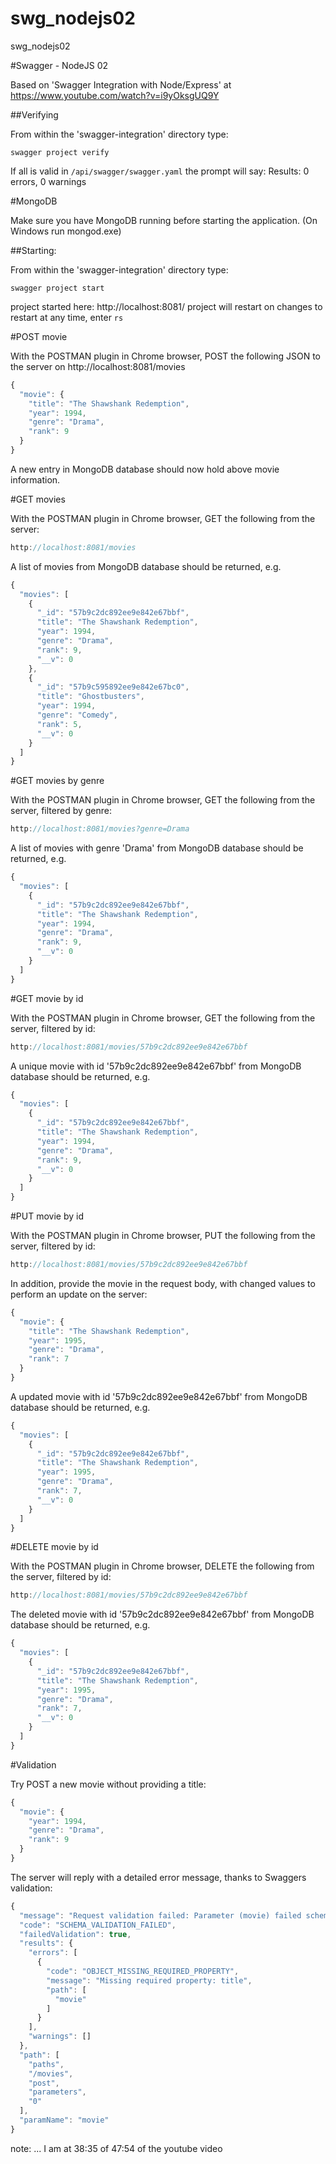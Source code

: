 # swg_nodejs02
swg_nodejs02

#Swagger - NodeJS 02

Based on 'Swagger Integration with Node/Express' at https://www.youtube.com/watch?v=i9yOksgUQ9Y

##Verifying

From within the 'swagger-integration' directory type:

```swagger project verify```

If all is valid in ```/api/swagger/swagger.yaml``` the prompt will say:
Results: 0 errors, 0 warnings

#MongoDB

Make sure you have MongoDB running before starting the application. (On Windows run mongod.exe)

##Starting:

From within the 'swagger-integration' directory type:

```swagger project start```

project started here: http://localhost:8081/
project will restart on changes
to restart at any time, enter `rs`

#POST movie

With the POSTMAN plugin in Chrome browser, POST the following JSON to the server on http://localhost:8081/movies

```javascript
{
  "movie": {
    "title": "The Shawshank Redemption",
    "year": 1994,
    "genre": "Drama",
    "rank": 9
  }
}
```

A new entry in MongoDB database should now hold above movie information.

#GET movies

With the POSTMAN plugin in Chrome browser, GET the following from the server:

```javascript
http://localhost:8081/movies
```

A list of movies from MongoDB database should be returned, e.g.

```javascript
{
  "movies": [
    {
      "_id": "57b9c2dc892ee9e842e67bbf",
      "title": "The Shawshank Redemption",
      "year": 1994,
      "genre": "Drama",
      "rank": 9,
      "__v": 0
    },
    {
      "_id": "57b9c595892ee9e842e67bc0",
      "title": "Ghostbusters",
      "year": 1994,
      "genre": "Comedy",
      "rank": 5,
      "__v": 0
    }
  ]
}
``` 

#GET movies by genre

With the POSTMAN plugin in Chrome browser, GET the following from the server, filtered by genre:

```javascript
http://localhost:8081/movies?genre=Drama
```

A list of movies with genre 'Drama' from MongoDB database should be returned, e.g.

```javascript
{
  "movies": [
    {
      "_id": "57b9c2dc892ee9e842e67bbf",
      "title": "The Shawshank Redemption",
      "year": 1994,
      "genre": "Drama",
      "rank": 9,
      "__v": 0
    }
  ]
}
``` 

#GET movie by id

With the POSTMAN plugin in Chrome browser, GET the following from the server, filtered by id:

```javascript
http://localhost:8081/movies/57b9c2dc892ee9e842e67bbf
```

A unique movie with id '57b9c2dc892ee9e842e67bbf' from MongoDB database should be returned, e.g.

```javascript
{
  "movies": [
    {
      "_id": "57b9c2dc892ee9e842e67bbf",
      "title": "The Shawshank Redemption",
      "year": 1994,
      "genre": "Drama",
      "rank": 9,
      "__v": 0
    }
  ]
}
``` 

#PUT movie by id

With the POSTMAN plugin in Chrome browser, PUT the following from the server, filtered by id:

```javascript
http://localhost:8081/movies/57b9c2dc892ee9e842e67bbf
```

In addition, provide the movie in the request body, with changed values to perform an update on the server:

```javascript
{
  "movie": {
    "title": "The Shawshank Redemption",
    "year": 1995,
    "genre": "Drama",
    "rank": 7
  }
}
```

A updated movie with id '57b9c2dc892ee9e842e67bbf' from MongoDB database should be returned, e.g.

```javascript
{
  "movies": [
    {
      "_id": "57b9c2dc892ee9e842e67bbf",
      "title": "The Shawshank Redemption",
      "year": 1995,
      "genre": "Drama",
      "rank": 7,
      "__v": 0
    }
  ]
}
``` 

#DELETE movie by id

With the POSTMAN plugin in Chrome browser, DELETE the following from the server, filtered by id:

```javascript
http://localhost:8081/movies/57b9c2dc892ee9e842e67bbf
```

The deleted movie with id '57b9c2dc892ee9e842e67bbf' from MongoDB database should be returned, e.g.

```javascript
{
  "movies": [
    {
      "_id": "57b9c2dc892ee9e842e67bbf",
      "title": "The Shawshank Redemption",
      "year": 1995,
      "genre": "Drama",
      "rank": 7,
      "__v": 0
    }
  ]
}
``` 

#Validation

Try POST a new movie without providing a title:

```javascript
{
  "movie": {
    "year": 1994,
    "genre": "Drama",
    "rank": 9
  }
}
```

The server will reply with a detailed error message, thanks to Swaggers validation:

```javascript
{
  "message": "Request validation failed: Parameter (movie) failed schema validation",
  "code": "SCHEMA_VALIDATION_FAILED",
  "failedValidation": true,
  "results": {
    "errors": [
      {
        "code": "OBJECT_MISSING_REQUIRED_PROPERTY",
        "message": "Missing required property: title",
        "path": [
          "movie"
        ]
      }
    ],
    "warnings": []
  },
  "path": [
    "paths",
    "/movies",
    "post",
    "parameters",
    "0"
  ],
  "paramName": "movie"
}
```



note:
... I am at 38:35 of 47:54 of the youtube video
